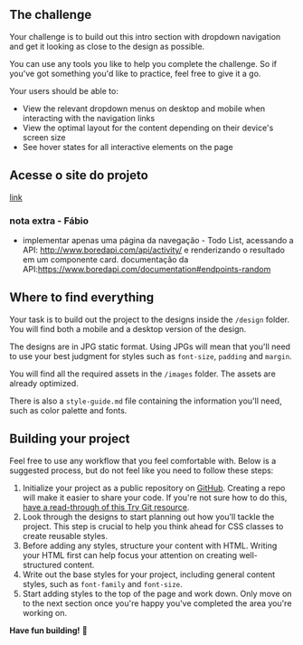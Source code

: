 ## The challenge

Your challenge is to build out this intro section with dropdown navigation and get it looking as close to the design as possible.

You can use any tools you like to help you complete the challenge. So if you've got something you'd like to practice, feel free to give it a go.

Your users should be able to:

- View the relevant dropdown menus on desktop and mobile when interacting with the navigation links
- View the optimal layout for the content depending on their device's screen size
- See hover states for all interactive elements on the page

## Acesse o site do projeto
[link](https://bored-api-sigma.vercel.app/)

### nota extra - Fábio ####
- implementar apenas uma página da navegação - Todo List, acessando a API: http://www.boredapi.com/api/activity/ e renderizando o resultado em um componente card.
  documentação da API:https://www.boredapi.com/documentation#endpoints-random
 
## Where to find everything

Your task is to build out the project to the designs inside the `/design` folder. You will find both a mobile and a desktop version of the design. 

The designs are in JPG static format. Using JPGs will mean that you'll need to use your best judgment for styles such as `font-size`, `padding` and `margin`. 

You will find all the required assets in the `/images` folder. The assets are already optimized.

There is also a `style-guide.md` file containing the information you'll need, such as color palette and fonts.

## Building your project

Feel free to use any workflow that you feel comfortable with. Below is a suggested process, but do not feel like you need to follow these steps:

1. Initialize your project as a public repository on [GitHub](https://github.com/). Creating a repo will make it easier to share your code. If you're not sure how to do this, [have a read-through of this Try Git resource](https://try.github.io/).
2. Look through the designs to start planning out how you'll tackle the project. This step is crucial to help you think ahead for CSS classes to create reusable styles.
3. Before adding any styles, structure your content with HTML. Writing your HTML first can help focus your attention on creating well-structured content.
4. Write out the base styles for your project, including general content styles, such as `font-family` and `font-size`.
5. Start adding styles to the top of the page and work down. Only move on to the next section once you're happy you've completed the area you're working on.

**Have fun building!** 🚀
